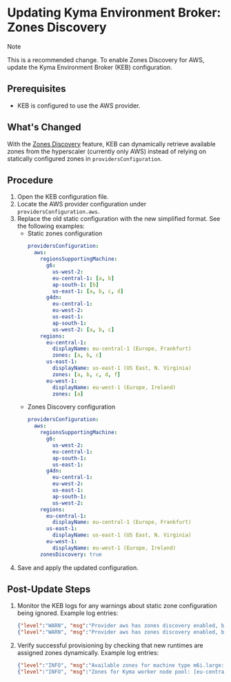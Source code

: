 <!--{"metadata":{"requirement":"RECOMMENDED","type":"INTERNAL","category":"CONFIGURATION","additionalFiles":0}}-->

# Updating Kyma Environment Broker: Zones Discovery

> [!NOTE]
> This is a recommended change. To enable Zones Discovery for AWS, update the Kyma Environment Broker (KEB) configuration.

## Prerequisites

- KEB is configured to use the AWS provider.

## What's Changed

With the [Zones Discovery](https://github.com/kyma-project/kyma-environment-broker/blob/main/docs/contributor/03-55-zones-discovery.md) feature, KEB can dynamically retrieve available zones from the hyperscaler (currently only AWS) instead of relying on statically configured zones in `providersConfiguration`.

## Procedure

1. Open the KEB configuration file.
2. Locate the AWS provider configuration under `providersConfiguration.aws`.
3. Replace the old static configuration with the new simplified format. See the following examples:
    - Static zones configuration
        ```yaml
        providersConfiguration:
          aws:
            regionsSupportingMachine:
              g6:
                us-west-2:
                eu-central-1: [a, b]
                ap-south-1: [b]
                us-east-1: [a, b, c, d]
              g4dn:
                eu-central-1:
                eu-west-2:
                us-east-1:
                ap-south-1:
                us-west-2: [a, b, c]
            regions:
              eu-central-1:
                displayName: eu-central-1 (Europe, Frankfurt)
                zones: [a, b, c]
              us-east-1:
                displayName: us-east-1 (US East, N. Virginia)
                zones: [a, b, c, d, f]
              eu-west-1:
                displayName: eu-west-1 (Europe, Ireland)
                zones: [a]
        ```
    - Zones Discovery configuration
        ```yaml
        providersConfiguration:
          aws:
            regionsSupportingMachine:
              g6:
                us-west-2:
                eu-central-1:
                ap-south-1:
                us-east-1:
              g4dn:
                eu-central-1:
                eu-west-2:
                us-east-1:
                ap-south-1:
                us-west-2:
            regions:
              eu-central-1:
                displayName: eu-central-1 (Europe, Frankfurt)
              us-east-1:
                displayName: us-east-1 (US East, N. Virginia)
              eu-west-1:
                displayName: eu-west-1 (Europe, Ireland)
            zonesDiscovery: true
        ```
4. Save and apply the updated configuration.

## Post-Update Steps

1. Monitor the KEB logs for any warnings about static zone configuration being ignored. Example log entries:
    ```json lines
    {"level":"WARN", "msg":"Provider aws has zones discovery enabled, but region us-west-2 is configured with 4 static zone(s), which will be ignored."}
    {"level":"WARN", "msg":"Provider aws has zones discovery enabled, but machine type g6 in region ap-south-1 is configured with 1 static zone(s), which will be ignored."}
    ```
2. Verify successful provisioning by checking that new runtimes are assigned zones dynamically. Example log entries:
    ```json lines
    {"level":"INFO", "msg":"Available zones for machine type m6i.large: [eu-central-1c eu-central-1b eu-central-1a]"}
    {"level":"INFO", "msg":"Zones for Kyma worker node pool: [eu-central-1c eu-central-1b eu-central-1a]"}
    ```
